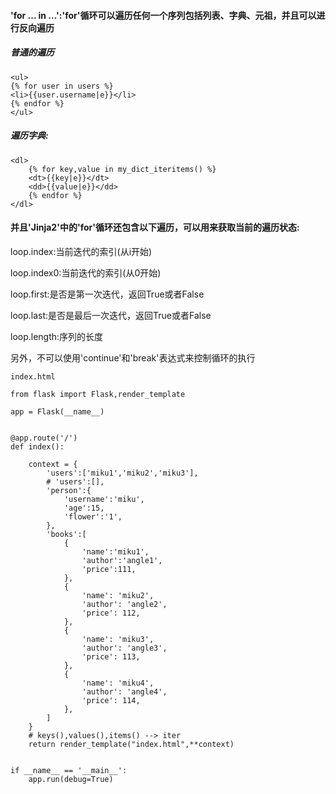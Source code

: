 #### 'for ... in ...':'for'循环可以遍历任何一个序列包括列表、字典、元祖，并且可以进行反向遍历

##### 普通的遍历

```
<ul>
{% for user in users %}
<li>{{user.username|e}}</li>
{% endfor %}
</ul>
```

##### 遍历字典:

```
<dl>
    {% for key,value in my_dict_iteritems() %}
    <dt>{{key|e}}</dt>
    <dd>{{value|e}}</dd>
    {% endfor %}
</dl>
```

#### 并且'Jinja2'中的'for'循环还包含以下遍历，可以用来获取当前的遍历状态:

loop.index:当前迭代的索引\(从i开始\)

loop.index0:当前迭代的索引\(从0开始\)

loop.first:是否是第一次迭代，返回True或者False

loop.last:是否是最后一次迭代，返回True或者False

loop.length:序列的长度

另外，不可以使用'continue'和'break'表达式来控制循环的执行

```
index.html

from flask import Flask,render_template

app = Flask(__name__)


@app.route('/')
def index():

    context = {
        'users':['miku1','miku2','miku3'],
        # 'users':[],
        'person':{
            'username':'miku',
            'age':15,
            'flower':'1',
        },
        'books':[
            {
                'name':'miku1',
                'author':'angle1',
                'price':111,
            },
            {
                'name': 'miku2',
                'author': 'angle2',
                'price': 112,
            },
            {
                'name': 'miku3',
                'author': 'angle3',
                'price': 113,
            },
            {
                'name': 'miku4',
                'author': 'angle4',
                'price': 114,
            },
        ]
    }
    # keys(),values(),items() --> iter
    return render_template("index.html",**context)


if __name__ == '__main__':
    app.run(debug=True)

```



